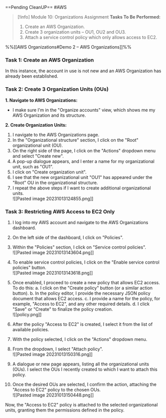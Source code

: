 ==Pending CleanUP==
 #AWS

> [!info] Module 10: Organizations Assignment
> **Tasks To Be Performed:** 
> 1. Create an AWS Organization. 
> 2. Create 3 organization units – OU1, OU2 and OU3. 
> 3. Attach a service control policy which only allows access to EC2.


%%[[AWS Organizations#Demo 2 – AWS Organizations]]%%


### Task 1: Create an AWS Organization

In this instance, the account in use is not new and an AWS Organization has already been established.

### Task 2: Create 3 Organization Units (OUs)

**1. Navigate to AWS Organizations:**

- I make sure I'm in the "Organize accounts" view, which shows me my AWS Organization and its structure.

**2. Create Organization Units:**

1. I navigate to the AWS Organizations page.
2. In the "Organizational structure" section, I click on the "Root" organizational unit (OU).
3. On the right side of the page, I click on the "Actions" dropdown menu and select "Create new".
4. A pop-up dialogue appears, and I enter a name for my organizational unit, such as "OU1".
5. I click on "Create organization unit".
6. I see that the new organizational unit "OU1" has appeared under the "Root" OU in the organizational structure.
7. I repeat the above steps if I want to create additional organizational units.
<br>![[Pasted image 20231013124855.png]]


### Task 3: Restricting AWS Access to EC2 Only

1. I log into my AWS account and navigate to the AWS Organizations dashboard.
2. On the left side of the dashboard, I click on "Policies".
3. Within the "Policies" section, I click on "Service control policies".
   <br>![[Pasted image 20231013143604.png]]
4. To enable service control policies, I click on the "Enable service control policies" button.
   <br>![[Pasted image 20231013143618.png]]
5. Once enabled, I proceed to create a new policy that allows EC2 access. To do this: a. I click on the "Create policy" button (or a similar action button). b. In the policy editor, I provide the necessary JSON policy document that allows EC2 access. c. I provide a name for the policy, for example, "Access to EC2", and any other required details. d. I click "Save" or "Create" to finalize the policy creation.
   <br>![[policy.png]]
6. After the policy "Access to EC2" is created, I select it from the list of available policies.
7. With the policy selected, I click on the "Actions" dropdown menu.
8. From the dropdown, I select "Attach policy".
   <br>![[Pasted image 20231013150316.png]]
   
9. A dialogue or new page appears, listing all the organizational units (OUs). I select the OUs I recently created to which I want to attach this policy.
10. Once the desired OUs are selected, I confirm the action, attaching the "Access to EC2" policy to the chosen OUs.
    <br>![[Pasted image 20231013150448.png]]
  

Now, the "Access to EC2" policy is attached to the selected organizational units, granting them the permissions defined in the policy.